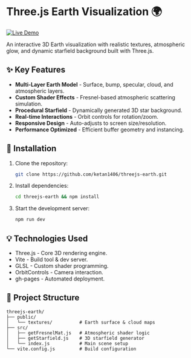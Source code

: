 # Three.js Earth Visualization 🌍

[![Live Demo](https://img.shields.io/badge/Demo-Live%20Site-green?style=for-the-badge&logo=vercel)](https://ketan1406.github.io/threejs-earth/)

An interactive 3D Earth visualization with realistic textures, atmospheric glow, and dynamic starfield background built with Three.js.

## ✨ Key Features

- **Multi-Layer Earth Model** - Surface, bump, specular, cloud, and atmospheric layers.
- **Custom Shader Effects** - Fresnel-based atmospheric scattering simulation.
- **Procedural Starfield** - Dynamically generated 3D star background.
- **Real-time Interactions** - Orbit controls for rotation/zoom.
- **Responsive Design** - Auto-adjusts to screen size/resolution.
- **Performance Optimized** - Efficient buffer geometry and instancing.

## 🚀 Installation

1. Clone the repository:

   ```bash
   git clone https://github.com/ketan1406/threejs-earth.git

   ```

2. Install dependencies:

   ```bash
   cd threejs-earth && npm install

   ```

3. Start the development server:
   ```bash
   npm run dev
   ```

## 💡 Technologies Used

- Three.js - Core 3D rendering engine.
- Vite - Build tool & dev server.
- GLSL - Custom shader programming.
- OrbitControls - Camera interaction.
- gh-pages - Automated deployment.

## 📂 Project Structure

    threejs-earth/
    ├── public/
    │   └── textures/          # Earth surface & cloud maps
    ├── src/
    │   ├── getFresnelMat.js   # Atmospheric shader logic
    │   ├── getStarfield.js    # 3D starfield generator
    │   └── index.js           # Main scene setup
    └── vite.config.js         # Build configuration
